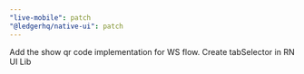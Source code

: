 ```yaml
---
"live-mobile": patch
"@ledgerhq/native-ui": patch
---
```


Add the show qr code implementation for WS flow. Create tabSelector in RN UI Lib
